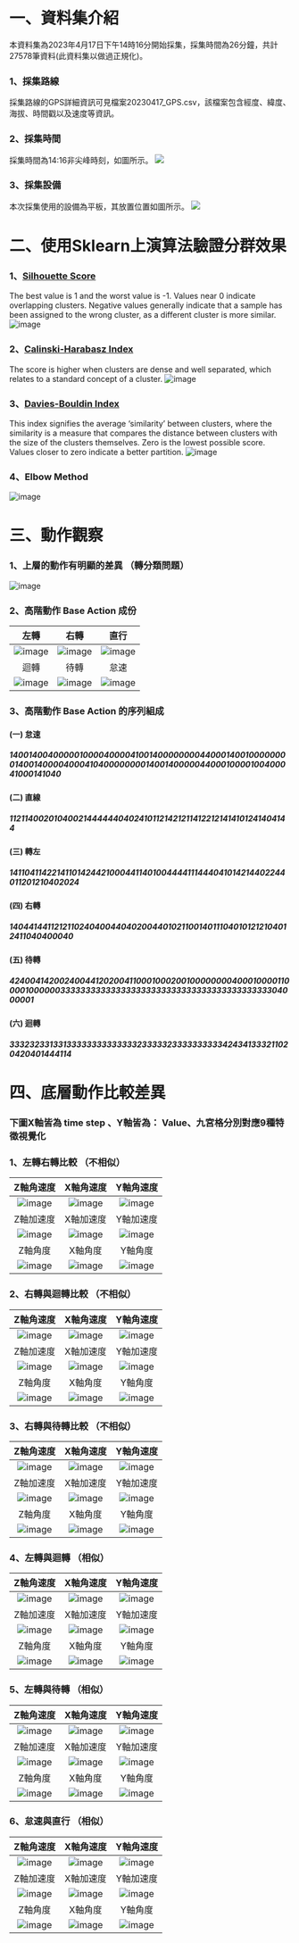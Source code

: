 # 一、資料集介紹
本資料集為2023年4月17日下午14時16分開始採集，採集時間為26分鐘，共計27578筆資料(此資料集以做過正規化)。

### 1、採集路線
採集路線的GPS詳細資訊可見檔案20230417_GPS.csv，該檔案包含經度、緯度、海拔、時間戳以及速度等資訊。

### 2、採集時間
採集時間為14:16非尖峰時刻，如圖所示。
![](https://github.com/Yen-Wei-Liang/Driving-Behavior-Evaluation-System/blob/main/Data_Set/20230417_DataSet/Off-peak%20time%20on%20the%20afternoon%20of%20April%2017th.jpg?raw=true)

### 3、採集設備
本次採集使用的設備為平板，其放置位置如圖所示。
![](https://github.com/Yen-Wei-Liang/Driving-Behavior-Evaluation-System/blob/main/Data_Set/20230417_DataSet/Place_The_Luggage_In_The_Trunk.jpg?raw=true)


# 二、使用Sklearn上演算法驗證分群效果

### 1、[Silhouette Score](https://scikit-learn.org/stable/modules/generated/sklearn.metrics.silhouette_score.html#sklearn.metrics.silhouette_score)
  The best value is 1 and the worst value is -1. Values near 0 indicate overlapping clusters. Negative values generally indicate that a sample has been assigned to the wrong cluster, as a different cluster is more similar.
![image](https://user-images.githubusercontent.com/127264553/235826819-4a162bec-3183-4fb6-8381-8890afefc241.png)

### 2、[Calinski-Harabasz Index](https://scikit-learn.org/stable/modules/clustering.html#calinski-harabasz-index)
  The score is higher when clusters are dense and well separated, which relates to a standard concept of a cluster.
![image](https://user-images.githubusercontent.com/127264553/235826833-6c1c3234-8d51-418c-827c-611fded8eae7.png)
### 3、[Davies-Bouldin Index](https://scikit-learn.org/stable/modules/clustering.html#davies-bouldin-index)
  This index signifies the average ‘similarity’ between clusters, where the similarity is a measure that compares the distance between clusters with the size of the clusters themselves.
  Zero is the lowest possible score. Values closer to zero indicate a better partition.
![image](https://user-images.githubusercontent.com/127264553/235826844-2298b55e-b61b-4d90-9f60-c7b6af7fdd97.png)
### 4、Elbow Method
![image](https://user-images.githubusercontent.com/127264553/235826864-ed077679-9f80-4766-a49f-9904e24aea21.png)
     
# 三、動作觀察
### 1、上層的動作有明顯的差異 （轉分類問題）
![image](https://user-images.githubusercontent.com/127264553/235826892-1f4ab554-e2dd-4e78-aea6-c0c17cd9f0ae.png)

### 2、高階動作 Base Action 成份

| 左轉 | 右轉 | 直行 |
| :-: | :-: | :-: |
| ![image](https://user-images.githubusercontent.com/127264553/235834067-3c2c302e-3dcd-454d-92b3-d8deef671a61.png)| ![image](https://user-images.githubusercontent.com/127264553/235834078-1f159ad5-1f4e-4ef1-9c90-cb68d92ae7e5.png)| ![image](https://user-images.githubusercontent.com/127264553/235834094-640278a5-4040-45b3-a26d-8b4148244f64.png)|
| 迴轉 | 待轉 | 怠速 |
| ![image](https://user-images.githubusercontent.com/127264553/235834113-bf58e625-f0d2-465b-9468-60b4e3afe0ac.png)| ![image](https://user-images.githubusercontent.com/127264553/235834130-528e5926-da3f-4786-a2d3-7fbdeba0382f.png)| ![image](https://user-images.githubusercontent.com/127264553/235834145-55750817-c4da-43db-ac9b-21a6956bdb08.png)|

### 3、高階動作 Base Action 的序列組成
#### (一) 怠速
##### 1400140040000010000400004100140000000044000140010000000014001400004000410400000000140014000004400010000100400041000141040

#### (二) 直線
##### 11211400201040021444444040241011214212114122121414101241404144

#### (三) 轉左
##### 141104114221411014244210004411401004444111444041014214402244011201210402024

#### (四) 右轉
##### 1404414411212110240400440402004401021100140111040101212104012411040400040

#### (五) 待轉
##### 424004142002400441202004110001000200100000000400010000110000100000033333333333333333333333333333333333333333304000001

#### (六) 迴轉
##### 3332323313313333333333333323333323333333333424341333211020420401444114




# 四、底層動作比較差異

###  下圖X軸皆為 time step 、Y軸皆為： Value、九宮格分別對應9種特徵視覺化

### 1、左轉右轉比較 （不相似）


| Z軸角速度 | X軸角速度 | Y軸角速度 |
| :-: | :-: | :-: |
| ![image](https://user-images.githubusercontent.com/127264553/235827132-b6b63abe-4b8b-4a39-b92f-2f4a0469f336.png) | ![image](https://user-images.githubusercontent.com/127264553/235827159-5100d320-cf8c-4966-a003-7c152af3a967.png) | ![image](https://user-images.githubusercontent.com/127264553/235827182-4d9ffce3-1d29-403f-954a-215f218b73b2.png) |
| Z軸加速度 | X軸加速度 | Y軸加速度 |
| ![image](https://user-images.githubusercontent.com/127264553/235827255-987f0275-f681-4a76-91a5-72ded41d874b.png) | ![image](https://user-images.githubusercontent.com/127264553/235827273-8f1df41c-d4bd-4cbf-b9e4-04733fa6e49d.png) | ![image](https://user-images.githubusercontent.com/127264553/235827297-70abd4a0-8d2b-4dd0-9ace-24d1c7b4b3c3.png) |
| Z軸角度 | X軸角度 | Y軸角度 |
| ![image](https://user-images.githubusercontent.com/127264553/235827319-d6176279-d277-447a-8fa6-1fe159f62c7d.png) | ![image](https://user-images.githubusercontent.com/127264553/235827345-3ba9b0c9-9a6c-4da0-b6b4-3b164f66ee88.png) | ![image](https://user-images.githubusercontent.com/127264553/235827361-271a92b7-8ea4-4c97-99dd-28e150427b62.png) |


### 2、右轉與迴轉比較 （不相似）




| Z軸角速度 | X軸角速度 | Y軸角速度 |
| :-: | :-: | :-: |
| ![image](https://user-images.githubusercontent.com/127264553/235827468-2e7a21bf-30bb-40f5-9221-217bcd206bfa.png) | ![image](https://user-images.githubusercontent.com/127264553/235827502-821111b6-026f-4045-bd9e-b9be01471ca6.png)| ![image](https://user-images.githubusercontent.com/127264553/235827536-7a9d6bf4-b83c-4053-ba11-8326b73aad19.png)|
| Z軸加速度 | X軸加速度 | Y軸加速度 |
| ![image](https://user-images.githubusercontent.com/127264553/235827565-3e88cd6c-6b28-4eb3-9f19-f0689a2cd148.png)| ![image](https://user-images.githubusercontent.com/127264553/235827644-b7a4ea0f-4ac3-4532-9f92-ac9a1732e670.png) | ![image](https://user-images.githubusercontent.com/127264553/235827691-25684dee-f44f-46ea-b495-fcad83894f77.png) |
| Z軸角度 | X軸角度 | Y軸角度 |
| ![image](https://user-images.githubusercontent.com/127264553/235827728-2d593d59-61ab-4f4e-805d-3b42557dbca4.png) |  ![image](https://user-images.githubusercontent.com/127264553/235827771-903a66dd-8d4c-48e0-bc39-e98460b5a826.png)| ![image](https://user-images.githubusercontent.com/127264553/235827805-76a9dc25-2c14-4de2-aa06-e39191eab249.png)|










### 3、右轉與待轉比較 （不相似）



| Z軸角速度 | X軸角速度 | Y軸角速度 |
| :-: | :-: | :-: |
| ![image](https://user-images.githubusercontent.com/127264553/235827936-211d5e11-de8c-4ea3-b8ff-8bb54cc6ce31.png)| ![image](https://user-images.githubusercontent.com/127264553/235827958-69dc3aaf-748c-4fe3-a2f1-e1b61ec99a59.png)| ![image](https://user-images.githubusercontent.com/127264553/235827984-6a8e9904-b6c8-496d-9c9f-11b92534cab1.png)|
| Z軸加速度 | X軸加速度 | Y軸加速度 |
| ![image](https://user-images.githubusercontent.com/127264553/235828027-0d0e6046-9421-41e4-b401-a4349f7184ef.png)| ![image](https://user-images.githubusercontent.com/127264553/235828055-b77d30f5-6cac-4bc0-bdc9-14576ee3f817.png)| ![image](https://user-images.githubusercontent.com/127264553/235828078-9b66fba0-6bc8-44ac-b3fd-0ecfdc471bc9.png)|
| Z軸角度 | X軸角度 | Y軸角度 |
|  ![image](https://user-images.githubusercontent.com/127264553/235828174-21664820-586b-4fc6-a547-14430238d47d.png)| ![image](https://user-images.githubusercontent.com/127264553/235828194-71c56bf0-e074-441f-8709-805d2fedce83.png)| ![image](https://user-images.githubusercontent.com/127264553/235828206-37b501c8-0f74-4107-9fce-488e2b1f385c.png)|





### 4、左轉與迴轉 （相似）


| Z軸角速度 | X軸角速度 | Y軸角速度 |
| :-: | :-: | :-: |
| ![image](https://user-images.githubusercontent.com/127264553/235828297-11a8eaa7-4978-423b-ba02-6f73913605a1.png)| ![image](https://user-images.githubusercontent.com/127264553/235828318-daa5525a-de7b-4f6c-8736-2bcc5e8a2cf6.png)| ![image](https://user-images.githubusercontent.com/127264553/235828343-e6ff0f31-9437-4ff5-93a7-be2f91f75a3d.png)|
| Z軸加速度 | X軸加速度 | Y軸加速度 |
| ![image](https://user-images.githubusercontent.com/127264553/235828382-e46a5c13-163a-4fbf-af97-685715cbbf17.png)| ![image](https://user-images.githubusercontent.com/127264553/235828410-a3f980cb-cf87-4b65-a3ec-ef38068addca.png)| ![image](https://user-images.githubusercontent.com/127264553/235828429-598cd52e-cb85-474a-b79e-628b82110aca.png)|
| Z軸角度 | X軸角度 | Y軸角度 |
| ![image](https://user-images.githubusercontent.com/127264553/235828491-5b34261e-06ff-4978-a8cf-333cb8fbab7e.png)| ![image](https://user-images.githubusercontent.com/127264553/235828516-3e44259c-0173-451d-85eb-70c6e821752b.png)| ![image](https://user-images.githubusercontent.com/127264553/235828526-75460b39-aa31-4589-ace6-7e1efb06683a.png)|





### 5、左轉與待轉 （相似）
| Z軸角速度 | X軸角速度 | Y軸角速度 |
| :-: | :-: | :-: |
| ![image](https://user-images.githubusercontent.com/127264553/235828613-9f872886-d07d-49c6-b8b6-e4be6f902f5e.png)| ![image](https://user-images.githubusercontent.com/127264553/235828627-d4248a5e-d25f-4e8a-b6a0-25b875f01ec0.png)| ![image](https://user-images.githubusercontent.com/127264553/235828641-125eee54-a75c-4f55-9c5c-b7a494c17a7b.png)|
| Z軸加速度 | X軸加速度 | Y軸加速度 |
|  ![image](https://user-images.githubusercontent.com/127264553/235828670-2b89ff27-78a1-4775-a9a0-8cbe97a80ad2.png)| ![image](https://user-images.githubusercontent.com/127264553/235828690-26e5da3a-5870-4815-aea3-b5049b637146.png)| ![image](https://user-images.githubusercontent.com/127264553/235828722-306dc9df-4182-49f7-b937-24a84c8b87e1.png)|
| Z軸角度 | X軸角度 | Y軸角度 |
| ![image](https://user-images.githubusercontent.com/127264553/235828759-0d0bb045-056a-48d3-9153-cac40d72cb59.png)| ![image](https://user-images.githubusercontent.com/127264553/235828776-25215516-df1f-495c-b8aa-876c0b1fd800.png)| ![image](https://user-images.githubusercontent.com/127264553/235828800-0d956556-abc2-4c82-99e1-9ef5dce9cb06.png)|






### 6、怠速與直行 （相似）


| Z軸角速度 | X軸角速度 | Y軸角速度 |
| :-: | :-: | :-: |
|![image](https://user-images.githubusercontent.com/127264553/235828904-9077a9e1-fce6-49f2-a590-bc13ce11ee1d.png)| ![image](https://user-images.githubusercontent.com/127264553/235828927-6d0de3dc-f3f2-4525-99f7-44c0dd669711.png)| ![image](https://user-images.githubusercontent.com/127264553/235828942-43201ced-7f70-4e08-8427-b5b8e59f3d63.png)|
| Z軸加速度 | X軸加速度 | Y軸加速度 |
|![image](https://user-images.githubusercontent.com/127264553/235828981-996d2a0f-20e7-4763-b607-cd141cb6ebdb.png)| ![image](https://user-images.githubusercontent.com/127264553/235828996-e23772b5-1b6e-4d42-a3db-709fefd881f5.png)| ![image](https://user-images.githubusercontent.com/127264553/235829017-ce9620a3-4ee4-4d1c-b673-9b4eba2eb137.png)|
| Z軸角度 | X軸角度 | Y軸角度 |
| ![image](https://user-images.githubusercontent.com/127264553/235829052-5d2131e4-fc3d-49fd-ad0e-a95ff9976651.png)| ![image](https://user-images.githubusercontent.com/127264553/235829070-c9f65fa9-f9c0-4e93-9d83-4c10d529af43.png)| ![image](https://user-images.githubusercontent.com/127264553/235829099-ba312655-32c8-4e1f-9a46-b0d34fc0704c.png)|
